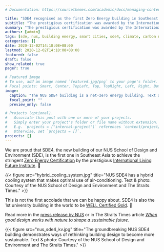 ```yaml
---
# Documentation: https://sourcethemes.com/academic/docs/managing-content/

title: "SDE4 recognised as the first Zero Energy building in Southeast Asia"
subtitle: "The prestigious certification was awarded by the International Living Future Institute"
summary: "The prestigious certification was awarded by the International Living Future Institute"
authors: [admin]
tags: [sde, nus, building energy, smart cities, sde4, climate, carbon neutrality]
categories: []
date: 2020-12-02T14:18:08+08:00
lastmod: 2020-12-02T14:18:08+08:00
featured: false
draft: false
show_related: true
pager: true

# Featured image
# To use, add an image named `featured.jpg/png` to your page's folder.
# Focal points: Smart, Center, TopLeft, Top, TopRight, Left, Right, BottomLeft, Bottom, BottomRight.
image:
  caption: "The NUS SDE4 building is a net-zero energy building. Text and photo: Courtesy of the School of Design and Environment, Serie Architects, and The Straits Times."
  focal_point: ""
  preview_only: false

# Projects (optional).
#   Associate this post with one or more of your projects.
#   Simply enter your project's folder or file name without extension.
#   E.g. `projects = ["internal-project"]` references `content/project/deep-learning/index.md`.
#   Otherwise, set `projects = []`.
projects: []
---
```


We are proud that SDE4, the new building of our NUS School of Design and Environment (SDE), is the first one in Southeast Asia to achieve the stringent [Zero Energy Certification](https://living-future.org/zero-energy/certification/) by the prestigious [International Living Future Institute](https://living-future.org/). :muscle:

{{< figure src="hybrid_cooling_system.jpg" title="NUS SDE4 has a hybrid cooling system that makes optimal use of air-conditioning. Text & photo: Courtesy of the NUS School of Design and Environment and The Straits Times." >}}

This is not the first accolade that we can be happy about.
SDE4 is also the 1st university building in the world to be [WELL Certified Gold](https://www.wellcertified.com/). :raised_hands:

Read more in the [press release by NUS](https://news.nus.edu.sg/nus-sde4-is-first-in-southeast-asia-to-achieve-ilfi-zero-energy-certification/) or in The Straits Times article [_When good design works with nature to shape a sustainable future_](https://www.straitstimes.com/singapore/when-good-design-works-with-nature-to-shape-a-sustainable-future).

{{< figure src="nus_sde4_kv.jpg" title="The groundbreaking NUS SDE4 building demonstrates ways of rethinking building design to become more sustainable. Text & photo: Courtesy of the NUS School of Design and Environment and The Straits Times." >}}
